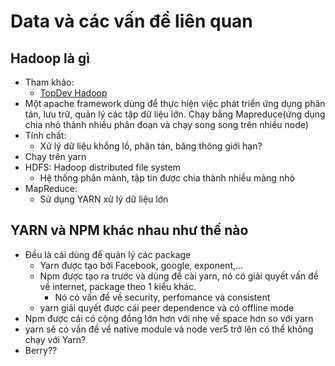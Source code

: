 # Data và các vấn đề liên quan
## Hadoop là gì

- Tham khảo:
  - [TopDev Hadoop](https://topdev.vn/blog/hadoop-la-gi/)
- Một apache framework dùng để thực hiện việc phát triển ứng dụng phân tán, lưu trữ, quản lý các tập dữ liệu lớn. Chạy bằng Mapreduce(ứng dụng chia nhỏ thành nhiều phân đoạn và chạy song song trên nhiều node)
- Tính chất:
  - Xử lý dữ liệu khổng lồ, phân tán, băng thông giới hạn?
- Chạy trên yarn
- HDFS: Hadoop distributed file system
  - Hệ thống phân mảnh, tập tin được chia thành nhiều mảng nhỏ
- MapReduce:
  - Sử dụng YARN xử lý dữ liệu lớn

## YARN và NPM khác nhau như thế nào

- Đều là cái dùng để quản lý các package
  - Yarn được tạo bởi Facebook, google, exponent,...
  - Npm được tạo ra trước và dùng để cài yarn, nó có giải quyết vấn đề về internet, package theo 1 kiểu khác.
    - Nó có vấn đề về security, perfomance và consistent
  - yarn giải quyết được cái peer dependence và có offline mode
- Npm được cái có cộng đồng lớn hơn với nhẹ về space hơn so với yarn
- yarn sẽ có vấn đề về native module và node ver5 trở lên có thể không chạy với Yarn?
- Berry??
